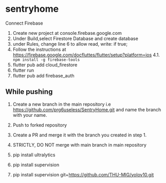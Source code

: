 # sentryhome

Connect Firebase

1. Create new project at console.firebase.google.com
2. Under Build,select Firestore Database and create database
3. under Rules, change line 6 to allow read, write: if true;
4. Follow the instructions at https://firebase.google.com/docfluttes/flutter/setup?platform=ios
   4.1. ` npm install -g firebase-tools`
5. flutter pub add cloud_firestore
6. flutter run
7. flutter pub add firebase_auth

## While pushing

1. Create a new branch in the main repository i.e https://github.com/prg6useless/SentryHome.git and name the branch with your name.
2. Push to forked repository
3. Create a PR and merge it with the branch you created in step 1.
4. STRICTLY, DO NOT merge with main branch in main repository

5. pip install ultralytics
6. pip install supervision
7. pip install supervision git+https://github.com/THU-MIG/yolov10.git
